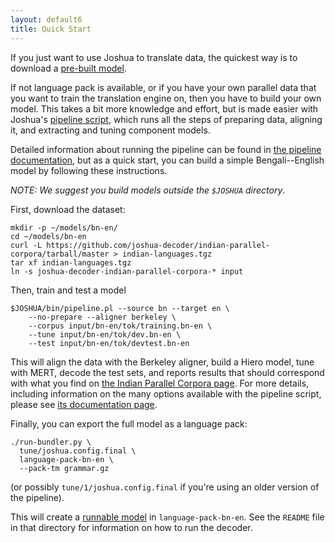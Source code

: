 ```yaml
---
layout: default6
title: Quick Start
---
```


If you just want to use Joshua to translate data, the quickest way is
to download a [pre-built model](/language-packs/). 

If not language pack is available, or if you have your own parallel
data that you want to train the translation engine on, then you have
to build your own model. This takes a bit more knowledge and effort,
but is made easier with Joshua's [pipeline script](pipeline.html),
which runs all the steps of preparing data, aligning it, and
extracting and tuning component models. 

Detailed information about running the pipeline can be found in
[the pipeline documentation](/6.0/pipeline.html), but as a quick
start, you can build a simple Bengali--English model by following
these instructions.

*NOTE: We suggest you build models outside the `$JOSHUA` directory*.

First, download the dataset:
   
    mkdir -p ~/models/bn-en/
    cd ~/models/bn-en
    curl -L https://github.com/joshua-decoder/indian-parallel-corpora/tarball/master > indian-languages.tgz
    tar xf indian-languages.tgz
    ln -s joshua-decoder-indian-parallel-corpora-* input

Then, train and test a model

    $JOSHUA/bin/pipeline.pl --source bn --target en \
        --no-prepare --aligner berkeley \
        --corpus input/bn-en/tok/training.bn-en \
        --tune input/bn-en/tok/dev.bn-en \
        --test input/bn-en/tok/devtest.bn-en

This will align the data with the Berkeley aligner, build a Hiero
model, tune with MERT, decode the test sets, and reports results that
should correspond with what you find on
[the Indian Parallel Corpora page](/indian-parallel-corpora/). For
more details, including information on the many options available with
the pipeline script, please see [its documentation page](pipeline.html).

Finally, you can export the full model as a language pack:

    ./run-bundler.py \
      tune/joshua.config.final \
      language-pack-bn-en \
      --pack-tm grammar.gz
      
(or possibly `tune/1/joshua.config.final` if you're using an older version of
the pipeline).

This will create a [runnable model](bundle.html) in
`language-pack-bn-en`. See the `README` file in that directory for
information on how to run the decoder.

